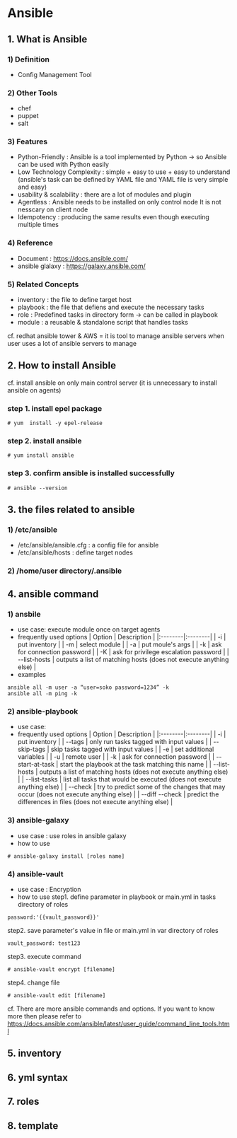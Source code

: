 # Ansible


## 1. What is Ansible
### 1) Definition 
- Config Management Tool

### 2) Other Tools 
- chef
- puppet
- salt

### 3) Features
- Python-Friendly : Ansible is a tool implemented by Python -> so Ansible can be used with Python easily
- Low Technology Complexity : simple + easy to use + easy to understand 
                              (ansible's task can be defined by YAML file and YAML file is very simple and easy) 
- usability & scalability : there are a lot of modules and plugin
- Agentless : Ansible needs to be installed on only control node
              It is not nesscary on client node
- Idempotency : producing the same results even though executing multiple times 

### 4) Reference
- Document : https://docs.ansible.com/
- ansible glalaxy : https://galaxy.ansible.com/

### 5) Related Concepts
- inventory : the file to define target host
- playbook : the file that defiens and execute the necessary tasks
- role : Predefined tasks in directory form -> can be called in playbook
- module : a reusable & standalone script that handles tasks

cf. redhat ansible tower & AWS = it is tool to manage ansible servers when user uses a lot of ansible servers to manage 


## 2. How to install Ansible
cf. install ansible on only main control server (it is unnecessary to install ansible on agents)

### step 1. install epel package
```
# yum  install -y epel-release
```

### step 2. install ansible
```
# yum install ansible
```

### step 3. confirm ansible is installed successfully
```
# ansible --version
```

## 3. the files related to ansible
### 1) /etc/ansible
- /etc/ansible/ansible.cfg : a config file for ansible 
- /etc/ansible/hosts : define target nodes
### 2) /home/user directory/.ansible


## 4. ansible command
### 1) ansbile
- use case: execute module once on target agents
- frequently used options
| Option | Description | 
|:--------|:--------|
| -i | put inventory |
| -m | select module |
| -a | put moule's args |
| -k | ask for connection password |
| -K | ask for privilege escalation password |
| --list-hosts | outputs a list of matching hosts (does not execute anything else) |
- examples
```
ansible all -m user -a “user=soko password=1234” -k
ansible all -m ping -k
```

### 2) ansible-playbook
- use case: 
- frequently used options
| Option | Description | 
|:--------|:--------|
| -i | put inventory |
| --tags | only run tasks tagged with input values |
| --skip-tags | skip tasks tagged with input values |
| -e | set additional variables |
| -u | remote user |
| -k | ask for connection password |
| --start-at-task | start the playbook at the task matching this name |
| --list-hosts | outputs a list of matching hosts (does not execute anything else) |
| --list-tasks | list all tasks that would be executed (does not execute anything else) |
| --check | try to predict some of the changes that may occur (does not execute anything else) |
| --diff --check | predict the differences in files (does not execute anything else) |

### 3) ansible-galaxy
- use case : use roles in ansible galaxy
- how to use 
```
# ansible-galaxy install [roles name]
```

### 4) ansible-vault
- use case : Encryption
- how to use 
step1. define parameter in playbook or main.yml in tasks directory of roles
```
password:'{{vault_password}}'
```

step2. save parameter's value in file or main.yml in var directory of roles
```
vault_password: test123
```

step3. execute command
```
# ansible-vault encrypt [filename]
```

step4. change file
```
# ansible-vault edit [filename]

```

cf. There are more ansible commands and options. If you want to know more then please refer to https://docs.ansible.com/ansible/latest/user_guide/command_line_tools.html


## 5. inventory

## 6. yml syntax

## 7. roles

## 8. template 
